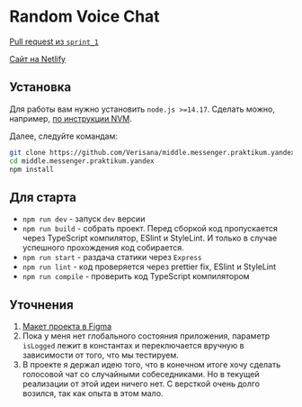 # Random Voice Chat

[Pull request из `sprint_1`](https://github.com/Verisana/middle.messenger.praktikum.yandex/pull/3)


[Сайт на Netlify](https://pedantic-bhaskara-cd46dc.netlify.app/)

## Установка

Для работы вам нужно установить `node.js >=14.17`. Сделать можно, например, [по инструкции NVM](https://github.com/nvm-sh/nvm).

Далее, следуйте командам:

```bash
git clone https://github.com/Verisana/middle.messenger.praktikum.yandex.git
cd middle.messenger.praktikum.yandex
npm install
```

## Для старта

- `npm run dev` - запуск `dev` версии
- `npm run build` - собрать проект. Перед сборкой код пропускается через TypeScript компилятор, ESlint и StyleLint. И только в случае успешного прохождения код собирается.
- `npm run start` - раздача статики через `Express`
- `npm run lint` - код проверяется через prettier fix, ESlint и StyleLint
- `npm run compile` - проверить код TypeScript компилятором

## Уточнения

1. [Макет проекта в Figma](https://www.figma.com/file/tZvytX2jR7z7Izp4tqxaqH/Praktikum-Messenger?node-id=3%3A18)
2. Пока у меня нет глобального состояния приложения, параметр `isLogged` лежит в константах и переключается вручную в зависимости от того, что мы тестируем.
3. В проекте я держал идею того, что в конечном итоге хочу сделать голосовой чат со случайными собеседниками. Но в текущей реализации от этой идеи ничего нет. С версткой очень долго возился, так как опыта в этом мало.
